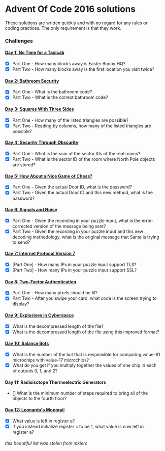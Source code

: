 # Advent Of Code 2016 solutions
These solutions are written quickly and with no regard for any rules or coding practices.
The only requirement is that they work.

### Challenges
#### [Day 1: No Time for a Taxicab](src/day1.py)
- [x] Part One - How many blocks away is Easter Bunny HQ?
- [x] Part Two - How many blocks away is the first location you visit twice?

#### [Day 2: Bathroom Security](src/day2.py)
- [x] Part One - What is the bathroom code?
- [x] Part Two - What is the correct bathroom code?

#### [Day 3: Squares With Three Sides](src/day3.py)
- [x] Part One - How many of the listed triangles are possible?
- [x] Part Two - Reading by columns, how many of the listed triangles are possible?

#### [Day 4: Security Through Obscurity](src/day4.py)
- [x] Part One - What is the sum of the sector IDs of the real rooms?
- [x] Part Two - What is the sector ID of the room where North Pole objects are stored?

#### [Day 5: How About a Nice Game of Chess?](src/day5.py)
- [x] Part One - Given the actual Door ID, what is the password?
- [x] Part Two - Given the actual Door ID and this new method, what is the password?

#### [Day 6: Signals and Noise](src/day6.py)
- [x] Part One - Given the recording in your puzzle input, what is the error-corrected version of the message being sent?
- [x] Part Two - Given the recording in your puzzle input and this new decoding methodology, what is the original message that Santa is trying to send?

#### [Day 7: Internet Protocol Version 7](src/day7.py)
- [x] [Part One] - How many IPs in your puzzle input support TLS?
- [x] [Part Two] - How many IPs in your puzzle input support SSL?

#### [Day 8: Two-Factor Authentication](src/day8.py)
- [x] Part One - How many pixels should be lit?
- [x] Part Two - After you swipe your card, what code is the screen trying to display?

#### [Day 9: Explosives in Cyberspace](src/day9.py)
- [x] What is the decompressed length of the file?
- [x] What is the decompressed length of the file using this improved format?

#### [Day 10: Balance Bots](src/day10.py)
- [x] What is the number of the bot that is responsible for comparing value-61 microchips with value-17 microchips?
- [x] What do you get if you multiply together the values of one chip in each of outputs 0, 1, and 2?

#### Day 11: Radioisotope Thermoelectric Generators
- [] What is the minimum number of steps required to bring all of the objects to the fourth floor?

#### [Day 12: Leonardo's Monorail](src/day12.py)
- [x] What value is left in register a?
- [x] If you instead initialize register c to be 1, what value is now left in register a?

<h6>this beautiful list was stolen from mkierc</h6>
